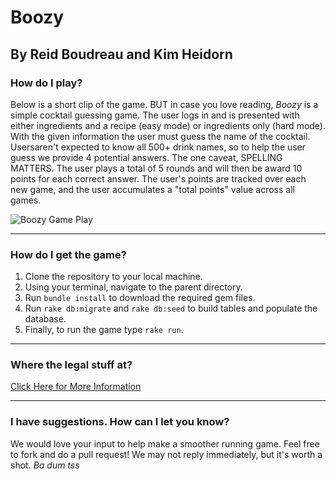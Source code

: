 # Boozy
## By Reid Boudreau and Kim Heidorn

### How do I play?
Below is a short clip of the game.
BUT in case you love reading, *Boozy* is a simple cocktail guessing game.
The user logs in and is presented with either ingredients and a recipe (easy mode)
or ingredients only (hard mode). With the given information the user must guess 
the name of the cocktail. Usersaren't expected to know all 500+ drink names, so to help the 
user guess we provide 4 potential answers. The one caveat, SPELLING MATTERS.
The user plays a total of 5 rounds and will then be award 10 points for each correct answer.
The user's points are tracked over each new game, and the user accumulates a "total points" value across all games.  

![Boozy Game Play](https://github.com/knheidorn/module-one-final-project-guidelines-seattle-web-career-021819/blob/building_classes/media/boozy.gif)
___
### How do I get the game?
1. Clone the repository to your local machine.
2. Using your terminal, navigate to the parent directory.
3. Run `bundle install` to download the required gem files.
4. Run `rake db:migrate` and `rake db:seed` to build tables and populate the database.
5. Finally, to run the game type `rake run`.
___
### Where the legal stuff at?
[Click Here for More Information](https://github.com/knheidorn/module-one-final-project-guidelines-seattle-web-career-021819/blob/building_classes/LICENSE.md)
___
### I have suggestions. How can I let you know?
We would love your input to help make a smoother running game.
Feel free to fork and do a pull request!
We may not reply immediately, but it's worth a shot. *Ba dum tss*
